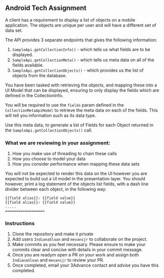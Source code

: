 ## Android Tech Assignment

A client has a requirement to display a list of objects on a mobile application. The objects are unique per user and will have a different set of data set.

The API provides 3 separate endpoints that gives the following information:

1. `SampleApi.getCollectionInfo()` - which tells us what fields are to be displayed.
2. `SampleApi.getCollectionMeta()` - which tells us meta data on all of the fields available.
3. `SampleApi.getCollectionObjects()` - which provides us the list of objects from the database.

You have been tasked with retrieving the objects, and mapping these into a UI Model that can be displayed, ensuring to only display
the fields which are defined in the CollectionInfo.

You will be required to use the `fields` param defined in the `CollectionMetaApiModel` to retrieve the meta data on each of the fields. This will tell you information such as its data type.

Use this meta data, to generate a list of Fields for each Object returned in the `SampleApi.getCollectionObjects()` call.

### What we are reviewing in your assignment:

1. How you make use of threading to chain these calls
2. How you choose to model your data
3. How you consider performance when mapping these data sets

You will not be expected to render this data on the UI however you are expected to build out a UI model in the presentation layer. You should however, print a log statement of the objects list fields, with a dash line divider between each object, in the following way:

```
{{field alias}}: {{field value}}
{{field alias}}: {{field value}}
.....
==================
```


### Instructions
1. Clone the repository and make it private
2. Add users `IndianaSloan` and `mevansjr` to collaborate on the project.
3. Make commits as you feel necessary. Please ensure to make your commits clear and concise with details in your commit message.
4. Once you are readym open a PR on your work and assign both `IndianaSloan` and `mevansjr` to review your PR.
5. Once completed, email your 3Advance contact and advise you have this completed.

